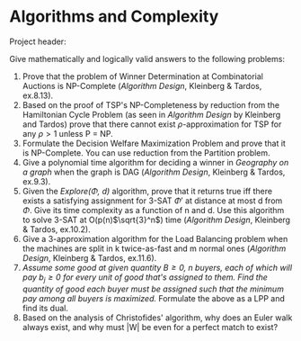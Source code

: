 # Algorithms and Complexity

Project header:

Give mathematically and logically valid answers to the following problems:
1. Prove that the problem of Winner Determination at Combinatorial Auctions is NP-Complete (*Algorithm Design*, Kleinberg & Tardos, ex.8.13).
2. Based on the proof of TSP's NP-Completeness by reduction from the Hamiltonian Cycle Problem
   (as seen in *Algorithm Design* by Kleinberg and Tardos) prove that there cannot exist $\rho$-approximation
   for TSP for any $\rho > 1$ unless P = NP.
3. Formulate the Decision Welfare Maximization Problem and prove that it is NP-Complete. You can use reduction from
   the Partition problem.
4. Give a polynomial time algorithm for deciding a winner in *Geography on a graph* when the graph is DAG (*Algorithm Design*, Kleinberg & Tardos, ex.9.3).
5. Given the *Explore($\Phi$, d)* algorithm, prove that it returns true iff there exists a satisfying assignment for 3-SAT
   $\Phi'$ at distance at most d from $\Phi$. Give its time complexity as a function of n and d. Use this algorithm to solve
   3-SAT at O(p(n)$\sqrt{3}^n$) time (*Algorithm Design*, Kleinberg & Tardos, ex.10.2).
6. Give a 3-approximation algorithm for the Load Balancing problem when the machines are split in k twice-as-fast and m normal ones
   (*Algorithm Design*, Kleinberg & Tardos, ex.11.6).
7. *Assume some good at given quantity $B \geq 0$, n buyers, each of which will pay $b_j \geq 0$ for every unit of good that's assigned to them.
   Find the quantity of good each buyer must be assigned such that the minimum pay among all buyers is maximized.*
   Formulate the above as a LPP and find its dual.
8. Based on the analysis of Christofides' algorithm, why does an Euler walk always exist, and why must |W| be even for a perfect match to exist?
